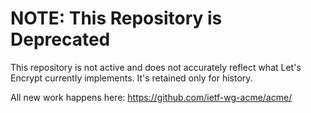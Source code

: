 # NOTE: This Repository is Deprecated

This repository is not active and does not accurately reflect what Let's Encrypt currently implements. It's retained only for history.

All new work happens here: https://github.com/ietf-wg-acme/acme/

